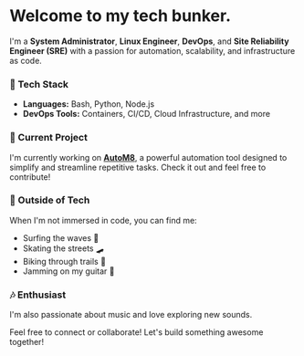 # Welcome to my tech bunker.

I'm a **System Administrator**, **Linux Engineer**, **DevOps**, and **Site Reliability Engineer (SRE)** with a passion for automation, scalability, and infrastructure as code.  

### 🔧 Tech Stack  
- **Languages:** Bash, Python, Node.js  
- **DevOps Tools:** Containers, CI/CD, Cloud Infrastructure, and more  

### 🚀 Current Project  
I'm currently working on [**AutoM8**](https://github.com/mdmjunior/AutoM8), a powerful automation tool designed to simplify and streamline repetitive tasks. Check it out and feel free to contribute!  

### 🌊 Outside of Tech  
When I'm not immersed in code, you can find me:  
- Surfing the waves 🌊  
- Skating the streets 🛹  
- Biking through trails 🚴  
- Jamming on my guitar 🎸  

### 🎶 Enthusiast  
I'm also passionate about music and love exploring new sounds.  

Feel free to connect or collaborate! Let's build something awesome together!  
